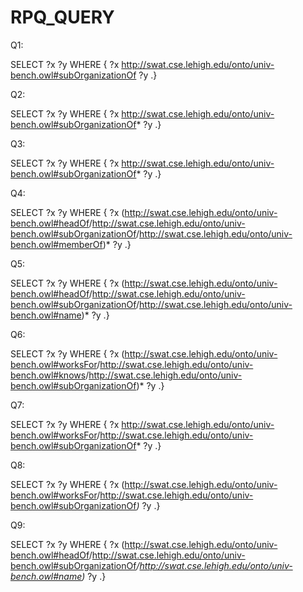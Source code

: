 # RPQ_QUERY

Q1: 

SELECT ?x ?y WHERE { ?x <http://swat.cse.lehigh.edu/onto/univ-bench.owl#subOrganizationOf> ?y .}

Q2: 

SELECT ?x ?y WHERE { ?x <http://swat.cse.lehigh.edu/onto/univ-bench.owl#subOrganizationOf>* ?y .}

Q3:

SELECT ?x ?y WHERE { ?x <http://swat.cse.lehigh.edu/onto/univ-bench.owl#subOrganizationOf>* ?y .}

Q4:

SELECT ?x ?y WHERE { ?x (<http://swat.cse.lehigh.edu/onto/univ-bench.owl#headOf>/<http://swat.cse.lehigh.edu/onto/univ-bench.owl#subOrganizationOf>/<http://swat.cse.lehigh.edu/onto/univ-bench.owl#memberOf>)*  ?y .}

Q5:

SELECT ?x ?y WHERE { ?x (<http://swat.cse.lehigh.edu/onto/univ-bench.owl#headOf>/<http://swat.cse.lehigh.edu/onto/univ-bench.owl#subOrganizationOf>/<http://swat.cse.lehigh.edu/onto/univ-bench.owl#name>)* ?y .}

Q6: 

SELECT ?x ?y WHERE { ?x (<http://swat.cse.lehigh.edu/onto/univ-bench.owl#worksFor>/<http://swat.cse.lehigh.edu/onto/univ-bench.owl#knows>/<http://swat.cse.lehigh.edu/onto/univ-bench.owl#subOrganizationOf>)* ?y .}

Q7:

SELECT ?x ?y WHERE { ?x <http://swat.cse.lehigh.edu/onto/univ-bench.owl#worksFor>/<http://swat.cse.lehigh.edu/onto/univ-bench.owl#subOrganizationOf>* ?y .}

Q8:

SELECT ?x ?y WHERE { ?x (<http://swat.cse.lehigh.edu/onto/univ-bench.owl#worksFor>/<http://swat.cse.lehigh.edu/onto/univ-bench.owl#subOrganizationOf>*)* ?y .}

Q9:

SELECT ?x ?y WHERE { ?x (<http://swat.cse.lehigh.edu/onto/univ-bench.owl#headOf>/<http://swat.cse.lehigh.edu/onto/univ-bench.owl#subOrganizationOf>*/<http://swat.cse.lehigh.edu/onto/univ-bench.owl#name>)* ?y .}